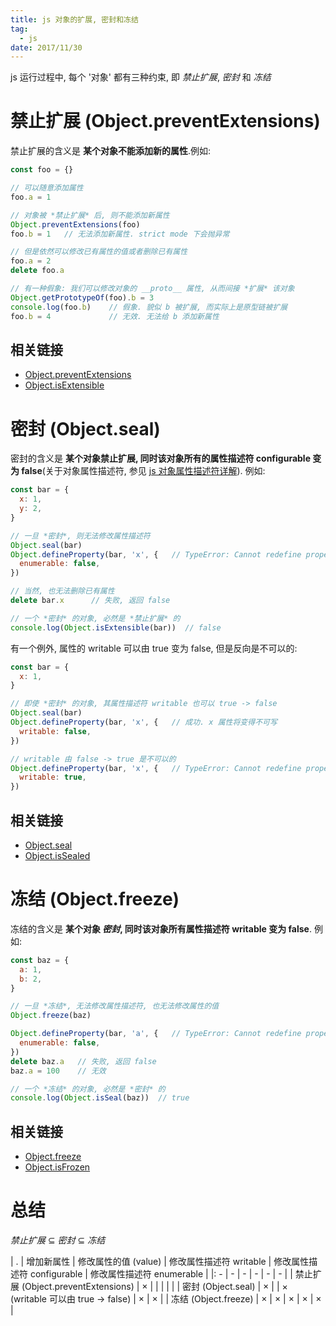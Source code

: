 ```yaml
---
title: js 对象的扩展, 密封和冻结
tag:
  - js
date: 2017/11/30
---
```


js 运行过程中, 每个 '对象' 都有三种约束, 即 *禁止扩展*, *密封* 和 *冻结*

# 禁止扩展 (Object.preventExtensions)
禁止扩展的含义是 **某个对象不能添加新的属性**.例如:
```js
const foo = {}

// 可以随意添加属性
foo.a = 1  

// 对象被 *禁止扩展* 后, 则不能添加新属性
Object.preventExtensions(foo)
foo.b = 1   // 无法添加新属性. strict mode 下会抛异常

// 但是依然可以修改已有属性的值或者删除已有属性
foo.a = 2
delete foo.a

// 有一种假象: 我们可以修改对象的 __proto__ 属性, 从而间接 *扩展* 该对象
Object.getPrototypeOf(foo).b = 3
console.log(foo.b)    // 假象. 貌似 b 被扩展, 而实际上是原型链被扩展
foo.b = 4             // 无效. 无法给 b 添加新属性
```

## 相关链接
* [Object.preventExtensions](https://developer.mozilla.org/zh-CN/docs/Web/JavaScript/Reference/Global_Objects/Object/preventExtensions)
* [Object.isExtensible](https://developer.mozilla.org/zh-CN/docs/Web/JavaScript/Reference/Global_Objects/Object/isExtensible)

# 密封 (Object.seal)
密封的含义是 **某个对象禁止扩展, 同时该对象所有的属性描述符 configurable 变为 false**(关于对象属性描述符, 参见 [js 对象属性描述符详解](http://js.walfud.com/js-%E5%AF%B9%E8%B1%A1%E5%B1%9E%E6%80%A7%E6%8F%8F%E8%BF%B0%E7%AC%A6%E8%AF%A6%E8%A7%A3/)). 例如:
```js
const bar = {
  x: 1,
  y: 2,
}

// 一旦 *密封*, 则无法修改属性描述符
Object.seal(bar)
Object.defineProperty(bar, 'x', {   // TypeError: Cannot redefine property: x
  enumerable: false,
})

// 当然, 也无法删除已有属性
delete bar.x      // 失败, 返回 false

// 一个 *密封* 的对象, 必然是 *禁止扩展* 的
console.log(Object.isExtensible(bar))  // false
```

有一个例外, 属性的 writable 可以由 true 变为 false, 但是反向是不可以的:
```js
const bar = {
  x: 1,
}

// 即使 *密封* 的对象, 其属性描述符 writable 也可以 true -> false 
Object.seal(bar)
Object.defineProperty(bar, 'x', {   // 成功. x 属性将变得不可写
  writable: false,
})

// writable 由 false -> true 是不可以的
Object.defineProperty(bar, 'x', {   // TypeError: Cannot redefine property: x
  writable: true,
})
```

## 相关链接
* [Object.seal](https://developer.mozilla.org/zh-CN/docs/Web/JavaScript/Reference/Global_Objects/Object/seal)
* [Object.isSealed](https://developer.mozilla.org/zh-CN/docs/Web/JavaScript/Reference/Global_Objects/Object/isSealed)


# 冻结 (Object.freeze)
冻结的含义是 **某个对象 *密封*, 同时该对象所有属性描述符 writable 变为 false**. 例如:
```js
const baz = {
  a: 1,
  b: 2,
}

// 一旦 *冻结*, 无法修改属性描述符, 也无法修改属性的值
Object.freeze(baz)

Object.defineProperty(bar, 'a', {   // TypeError: Cannot redefine property: a
  enumerable: false,
})
delete baz.a   // 失败, 返回 false
baz.a = 100    // 无效

// 一个 *冻结* 的对象, 必然是 *密封* 的
console.log(Object.isSeal(baz))  // true
```

## 相关链接
* [Object.freeze](https://developer.mozilla.org/zh-CN/docs/Web/JavaScript/Reference/Global_Objects/Object/freeze)
* [Object.isFrozen](https://developer.mozilla.org/zh-CN/docs/Web/JavaScript/Reference/Global_Objects/Object/isFrozen)

# 总结
*禁止扩展* ⊆ *密封* ⊆ *冻结*

| . | 增加新属性 | 修改属性的值 (value) | 修改属性描述符 writable | 修改属性描述符 configurable | 修改属性描述符 enumerable |
|: - | - | - | - | - | - |
| 禁止扩展 (Object.preventExtensions) | × | | | | |
| 密封 (Object.seal) | × | | × (writable 可以由 true -> false) | × | × |
| 冻结 (Object.freeze) | × | × | × | × | × |